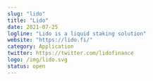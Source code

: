 ```yaml
---
slug: "lido"
title: "Lido"
date: 2021-07-25
logline: "Lido is a liquid staking solution"
website: "https://lido.fi/"
category: Application
twitter: https://twitter.com/lidofinance
logo: /img/lido.svg
status: open
---
```

